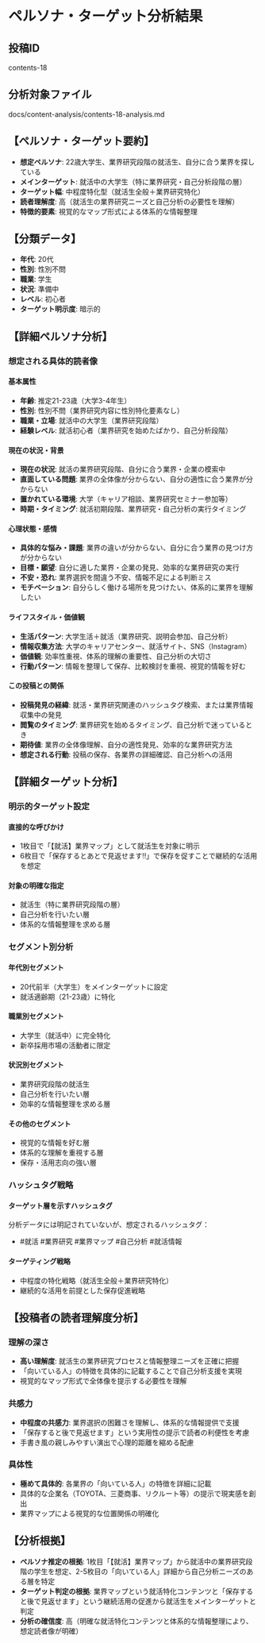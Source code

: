 # ペルソナ・ターゲット分析結果

## 投稿ID
contents-18

## 分析対象ファイル
docs/content-analysis/contents-18-analysis.md

## 【ペルソナ・ターゲット要約】
- **想定ペルソナ**: 22歳大学生、業界研究段階の就活生、自分に合う業界を探している
- **メインターゲット**: 就活中の大学生（特に業界研究・自己分析段階の層）
- **ターゲット幅**: 中程度特化型（就活生全般＋業界研究特化）
- **読者理解度**: 高（就活生の業界研究ニーズと自己分析の必要性を理解）
- **特徴的要素**: 視覚的なマップ形式による体系的な情報整理

## 【分類データ】
- **年代**: 20代
- **性別**: 性別不問
- **職業**: 学生
- **状況**: 準備中
- **レベル**: 初心者
- **ターゲット明示度**: 暗示的

## 【詳細ペルソナ分析】

### 想定される具体的読者像
#### 基本属性
- **年齢**: 推定21-23歳（大学3-4年生）
- **性別**: 性別不問（業界研究内容に性別特化要素なし）
- **職業・立場**: 就活中の大学生（業界研究段階）
- **経験レベル**: 就活初心者（業界研究を始めたばかり、自己分析段階）

#### 現在の状況・背景
- **現在の状況**: 就活の業界研究段階、自分に合う業界・企業の模索中
- **直面している問題**: 業界の全体像が分からない、自分の適性に合う業界が分からない
- **置かれている環境**: 大学（キャリア相談、業界研究セミナー参加等）
- **時期・タイミング**: 就活初期段階、業界研究・自己分析の実行タイミング

#### 心理状態・感情
- **具体的な悩み・課題**: 業界の違いが分からない、自分に合う業界の見つけ方が分からない
- **目標・願望**: 自分に適した業界・企業の発見、効率的な業界研究の実行
- **不安・恐れ**: 業界選択を間違う不安、情報不足による判断ミス
- **モチベーション**: 自分らしく働ける場所を見つけたい、体系的に業界を理解したい

#### ライフスタイル・価値観
- **生活パターン**: 大学生活＋就活（業界研究、説明会参加、自己分析）
- **情報収集方法**: 大学のキャリアセンター、就活サイト、SNS（Instagram）
- **価値観**: 効率性重視、体系的理解の重要性、自己分析の大切さ
- **行動パターン**: 情報を整理して保存、比較検討を重視、視覚的情報を好む

#### この投稿との関係
- **投稿発見の経緯**: 就活・業界研究関連のハッシュタグ検索、または業界情報収集中の発見
- **閲覧のタイミング**: 業界研究を始めるタイミング、自己分析で迷っているとき
- **期待値**: 業界の全体像理解、自分の適性発見、効率的な業界研究方法
- **想定される行動**: 投稿の保存、各業界の詳細確認、自己分析への活用

## 【詳細ターゲット分析】

### 明示的ターゲット設定
#### 直接的な呼びかけ
- 1枚目で「【就活】業界マップ」として就活生を対象に明示
- 6枚目で「保存するとあとで見返せます‼」で保存を促すことで継続的な活用を想定

#### 対象の明確な指定
- 就活生（特に業界研究段階の層）
- 自己分析を行いたい層
- 体系的な情報整理を求める層

### セグメント別分析
#### 年代別セグメント
- 20代前半（大学生）をメインターゲットに設定
- 就活適齢期（21-23歳）に特化

#### 職業別セグメント
- 大学生（就活中）に完全特化
- 新卒採用市場の活動者に限定

#### 状況別セグメント
- 業界研究段階の就活生
- 自己分析を行いたい層
- 効率的な情報整理を求める層

#### その他のセグメント
- 視覚的な情報を好む層
- 体系的な理解を重視する層
- 保存・活用志向の強い層

### ハッシュタグ戦略
#### ターゲット層を示すハッシュタグ
分析データには明記されていないが、想定されるハッシュタグ：
- #就活 #業界研究 #業界マップ #自己分析 #就活情報

#### ターゲティング戦略
- 中程度の特化戦略（就活生全般＋業界研究特化）
- 継続的な活用を前提とした保存促進戦略

## 【投稿者の読者理解度分析】
### 理解の深さ
- **高い理解度**: 就活生の業界研究プロセスと情報整理ニーズを正確に把握
- 「向いている人」の特徴を具体的に記載することで自己分析支援を実現
- 視覚的なマップ形式で全体像を提示する必要性を理解

### 共感力
- **中程度の共感力**: 業界選択の困難さを理解し、体系的な情報提供で支援
- 「保存すると後で見返せます」という実用性の提示で読者の利便性を考慮
- 手書き風の親しみやすい演出で心理的距離を縮める配慮

### 具体性
- **極めて具体的**: 各業界の「向いている人」の特徴を詳細に記載
- 具体的な企業名（TOYOTA、三菱商事、リクルート等）の提示で現実感を創出
- 業界マップによる視覚的な位置関係の明確化

## 【分析根拠】
- **ペルソナ推定の根拠**: 1枚目「【就活】業界マップ」から就活中の業界研究段階の学生を想定、2-5枚目の「向いている人」詳細から自己分析ニーズのある層を特定
- **ターゲット判定の根拠**: 業界マップという就活特化コンテンツと「保存すると後で見返せます」という継続活用の促進から就活生をメインターゲットと判定
- **分析の確信度**: 高（明確な就活特化コンテンツと体系的な情報整理により、想定読者像が明確）